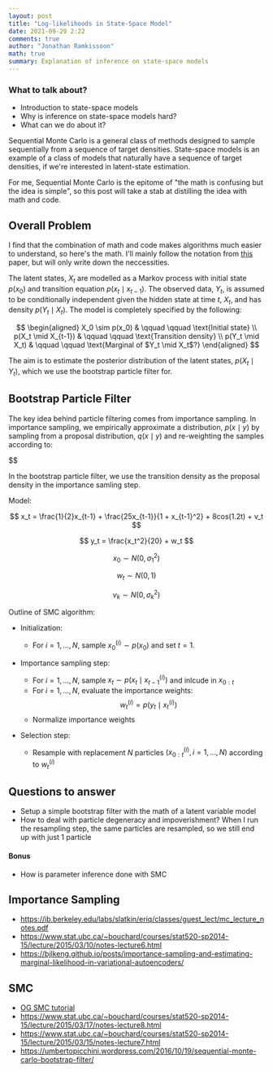 ```yaml
---
layout: post
title: "Log-likelihoods in State-Space Model"
date: 2021-09-29 2:22
comments: true
author: "Jonathan Ramkissoon"
math: true
summary: Explanation of inference on state-space models 
---
```


### What to talk about?

- Introduction to state-space models
- Why is inference on state-space models hard?
- What can we do about it?

Sequential Monte Carlo is a general class of methods designed to sample sequentially from a sequence of target densities. State-space models is an example of a class of models that naturally have a sequence of target densities, if we're interested in latent-state estimation.

For me, Sequential Monte Carlo is the epitome of "the math is confusing but the idea is simple", so this post will take a stab at distilling the idea with math and code. 


## Overall Problem 

I find that the combination of math and code makes algorithms much easier to understand, so here's the math. I'll mainly follow the notation from [this](https://www.stats.ox.ac.uk/~doucet/doucet_defreitas_gordon_smcbookintro.pdf) paper, but will only write down the neccessities. 

The latent states, $X_t$ are modelled as a Markov process with initial state $p(x_0)$ and transition equation $p(x_t \mid x_{t-1})$. The observed data, $Y_t$, is assumed to be conditionally independent given the hidden state at time $t$, $X_t$, and has density $p(Y_t \mid X_t)$. The model is completely specified by the following: 

$$
\begin{aligned}
X_0 \sim p(x_0) & \qquad \qquad \text{Initial state} \\
p(X_t \mid X_{t-1}) &  \qquad \qquad \text{Transition density} \\
p(Y_t \mid X_t) & \qquad \qquad \text{Marginal of $Y_t \mid X_t$?}
\end{aligned}
$$

The aim is to estimate the posterior distribution of the latent states, $p(X_t \mid Y_t)$, which we use the bootstrap particle filter for. 


## Bootstrap Particle Filter 

The key idea behind particle filtering comes from importance sampling. In importance sampling, we empirically approximate a distribution, $p(x \mid y)$ by sampling from a proposal distribution, $q(x \mid y)$ and re-weighting the samples according to: 

$$ 

In the bootstrap particle filter, we use the transition density as the proposal density in the importance samling step.

Model:

$$ x_t = \frac{1}{2}x_{t-1} + \frac{25x_{t-1}}{1 + x_{t-1}^2} + 8cos(1.2t) + v_t $$

$$ y_t = \frac{x_t^2}{20} + w_t $$

$$ x_0 \sim N(0, \sigma_1^2) $$

$$ w_t \sim N(0, 1) $$

$$ v_k \sim N(0, \sigma_k^2) $$


Outline of SMC algorithm: 

* Initialization: 
    * For $i = 1, ..., N$, sample $x_0^{(i)} \sim p(x_0)$ and set $t = 1$.
    
* Importance sampling step: 
    * For $i = 1, ..., N$, sample $x_t \sim p(x_t \mid x_{t-1}^{(i)})$ and inlcude in $x_{0:t}$
    * For $i = 1, ..., N$, evaluate the importance weights:
    $$ w_t^{(i)} = p(y_t \mid x_t^{(i)}) $$
    * Normalize importance weights
    
* Selection step: 
    * Resample with replacement $N$ particles $(x_{0:t}^{(i)}, i = 1, ..., N)$ according to $w_t^{(i)}$


## Questions to answer

- Setup a simple bootstrap filter with the math of a latent variable model 
- How to deal with particle degeneracy and impoverishment? When I run the resampling step, the same particles are resampled, so we still end up with just 1 particle

#### Bonus 

- How is parameter inference done with SMC



## Importance Sampling

- https://ib.berkeley.edu/labs/slatkin/eriq/classes/guest_lect/mc_lecture_notes.pdf
- https://www.stat.ubc.ca/~bouchard/courses/stat520-sp2014-15/lecture/2015/03/10/notes-lecture6.html
- https://bjlkeng.github.io/posts/importance-sampling-and-estimating-marginal-likelihood-in-variational-autoencoders/


## SMC

- [OG SMC tutorial](https://www.cs.ubc.ca/~arnaud/doucet_johansen_tutorialPF.pdf)
- https://www.stat.ubc.ca/~bouchard/courses/stat520-sp2014-15/lecture/2015/03/17/notes-lecture8.html
- https://www.stat.ubc.ca/~bouchard/courses/stat520-sp2014-15/lecture/2015/03/15/notes-lecture7.html
- https://umbertopicchini.wordpress.com/2016/10/19/sequential-monte-carlo-bootstrap-filter/


